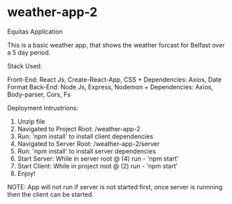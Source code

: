 # weather-app-2
Equitas Application

This is a basic weather app, that shows the weather forcast for Belfast over a 5 day period.

Stack Used:

Front-End: React Js, Create-React-App, CSS + Dependencies: Axios, Date Format
Back-End: Node Js, Express, Nodemon + Dependencies: Axios, Body-parser, Cors, Fs

Deployment Intrustrions:

1) Unzip file
2) Navigated to Project Root: /weather-app-2
3) Run: 'npm install' to install client dependencies
4) Navigated to Server Root: /weather-app-2/server
5) Run: 'npm install' to install server dependencies
6) Start Server: While in server root @ (4) run - 'npm start'
7) Start Client: While in project root @ (2) run - 'npm start'
8) Enjoy!

NOTE: App will not run if server is not started first, once server is runnning then the client can be started.
